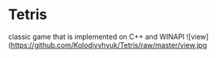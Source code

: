 # Tetris
classic game that is implemented on C++ and WINAPI
![view](https://github.com/Kolodiyvhyuk/Tetris/raw/master/view.jpg
